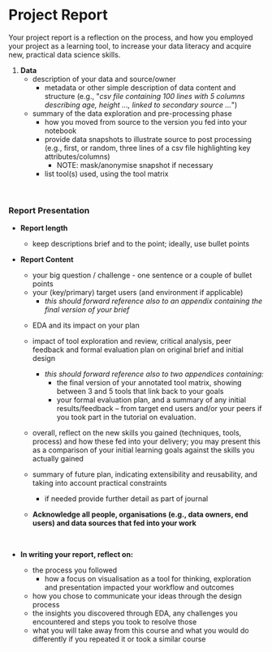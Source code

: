 # Project Report

Your project report is a reflection on the process, and how you employed your project as a learning tool, to increase your data literacy and acquire new, practical data science skills. 

<!-- Please use __minimum font size 11 and reasonable margins__ for written sections of your submission. <br /><br /> 

In the final submission, please include the following items (1-4) as appendices to your report. Your report and all appendices __must be submitted as a single file__. 

<a name = "appendices"></a>

1. __Implementation__
    * one of the following, set up to use your intended delivery method (or as close to this as you can simulate):
        * a link to a website or other online space containing your solution (ensure this works in any modern, standard web browser)
        * a single file (ideally as PDF or other non-editable format) containing of a static solution, e.g., as a report, slideshow, mini booklet, data comic, infographic or any other format that demonstrates your solution
    
    __NOTE__ do NOT submit your project as a collection of files, collate any such into a single file or site as above

1. __Snapshots &ndash; Overview + Detail__
    * 3-5 annotated snapshots showing key elements (each must fit on one side of A4)
    * 1st snapshot must show the overview or start page of your visualisation
    * the remaining snapshots (up to 4) should show one of:
        1. a sequence illustrating how a user would step through your solution
        1. detail, by drilling down from the overview, for one or two selected elements in your “story”, what you want to communicate to your target user(s)

    * you may, especially if you have an interactive or a relatively complex solution, record a video (up to 90s) giving an overview of your solution. -->

1. __Data__ 
    * description of your data and source/owner
        * metadata or other simple description of data content and structure (e.g., "_csv file containing 100 lines with 5 columns describing age, height ..., linked to secondary source ..._")
    * summary of the data exploration and pre-processing phase
        * how you moved from source to the version you fed into your notebook
        * provide data snapshots to illustrate source to post processing (e.g., first, or random, three lines of a csv file highlighting key attributes/columns)
            * NOTE: mask/anonymise snapshot if necessary
        * list tool(s) used, using the tool matrix

<!-- 1. __Journal__
    * documenting the process you followed
    * you decide how to present this, but it should show, e.g., "...initial brief delivered, update to brief based on EDA, change in dataset due to X..."
    * more detail if needed on your plan for future work -->
    
<p>&nbsp;</p>
<a name = "report_"></a>

### Report Presentation

* __Report length__
    * keep descriptions brief and to the point; ideally, use bullet points
   <!--  * each appendix that mirrors an assignment must conform to the submission instructions for the assignment in which it was specified 
    * each appendix must be referenced within the main report -->

* __Report Content__
    * your big question / challenge - one sentence or a couple of bullet points 
    * your (key/primary) target users (and environment if applicable)
      * _this should forward reference also to an appendix containing the final version of your brief_    

   <!-- * annotated design sketches
        * highlight which ideas you kept, which you rejected, and why. Justify your decisions using concepts from the lectures, any additional research and feedback from 
      * _this should forward reference also to an appendix containing the final version of your design_     -->
      
    * EDA and its impact on your plan
    
    * impact of tool exploration and review, critical analysis, peer feedback and formal evaluation plan on original brief and initial design  
      * _this should forward reference also to two appendices containing:_
         * the final version of your annotated tool matrix, showing between 3 and 5 tools that link back to your goals
         * your formal evaluation plan, and a summary of any initial results/feedback &ndash; from target end users and/or your peers if you took part in the tutorial on evaluation. 
      
    * overall, reflect on the new skills you gained (techniques, tools, process) and how these fed into your delivery; you may present this as a comparison of your initial learning goals against the skills you actually gained
    * summary of future plan, indicating extensibility and reusability, and taking into account practical constraints
         * if needed provide further detail as part of journal 

    * __Acknowledge all people, organisations (e.g., data owners, end users) and data sources that fed into your work__

<p>&nbsp;</p>

* __In writing your report, reflect on:__

    * the process you followed
        * how a focus on visualisation as a tool for thinking, exploration and presentation impacted your workflow and outcomes
    * how you chose to communicate your ideas through the design process
    * the insights you discovered through EDA, any challenges you encountered and steps you took to resolve those
    * what you will take away from this course and what you would do differently if you repeated it or took a similar course


